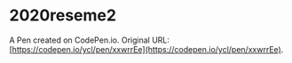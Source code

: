 # 2020reseme2

A Pen created on CodePen.io. Original URL: [https://codepen.io/ycl/pen/xxwrrEe](https://codepen.io/ycl/pen/xxwrrEe).


